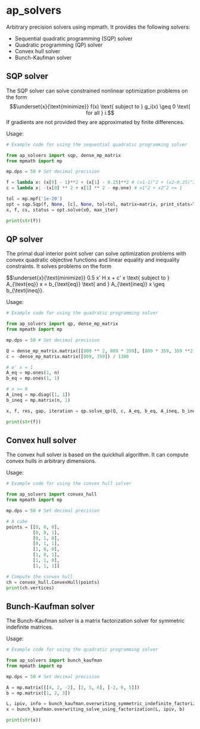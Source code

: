 # ap_solvers

Arbitrary precision solvers using mpmath. It provides the following solvers:

* Sequential quadratic programming (SQP) solver
* Quadratic programming (QP) solver
* Convex hull solver
* Bunch-Kaufman solver

## SQP solver

The SQP solver can solve constrained nonlinear optimization problems on the form
$$\underset{x}{\text{minimize}} f(x) \text{ subject to } g_i(x) \geq 0 \text{ for all } i.$$ If gradients are not provided they are approximated by finite differences.

Usage:
```python
# Example code for using the sequential quadratic programming solver

from ap_solvers import sqp, dense_mp_matrix
from mpmath import mp

mp.dps = 50 # Set decimal precision

f = lambda x: (x[0] - 1)**2 + (x[1] - 0.25)**2 # (x1-1)^2 + (x2-0.25)^2
c = lambda x: -(x[0] ** 2 + x[1] ** 2 - mp.one) # x1^2 + x2^2 <= 1

tol = mp.mpf('1e-20')
opt = sqp.Sqp(f, None, [c], None, tol=tol, matrix=matrix, print_stats=True)
x, f, cs, status = opt.solve(x0, max_iter)

print(str(f))
```

## QP solver

The primal dual interior point solver can solve optimization problems with convex quadratic objective functions and linear equality and inequality constraints. It solves problems on the form

$$\underset{x}{\text{minimize}} 0.5 x' H x + c' x \text{ subject to } A_{\text{eq}} x = b_{\text{eq}} \text{ and } A_{\text{ineq}} x \geq b_{\text{ineq}}.

Usage:
```python
# Example code for using the quadratic programming solver

from ap_solvers import qp, dense_mp_matrix
from mpmath import mp

mp.dps = 50 # Set decimal precision

Q = dense_mp_matrix.matrix([[809 ** 2, 809 * 359], [809 * 359, 359 **2]]) / 1300 ** 2
c = -dense_mp_matrix.matrix([809, 359]) / 1300

# e' x = 1
A_eq = mp.ones(1, n)
b_eq = mp.ones(1, 1)

# x >= 0
A_ineq = mp.diag([1, 1])
b_ineq = mp.matrix(n, 1)

x, f, res, gap, iteration = qp.solve_qp(Q, c, A_eq, b_eq, A_ineq, b_ineq, dense_mp_matrix)

print(str(f))
```

## Convex hull solver

The convex hull solver is based on the quickhull algorithm. It can compute convex hulls in arbitrary dimensions.

Usage:
```python
# Example code for using the convex hull solver

from ap_solvers import convex_hull
from mpmath import mp

mp.dps = 50 # Set decimal precision

# A cube
points = [[0, 0, 0],
          [0, 0, 1], 
          [0, 1, 0], 
          [0, 1, 1], 
          [1, 0, 0], 
          [1, 0, 1], 
          [1, 1, 0], 
          [1, 1, 1]]

# Compute the convex hull
ch = convex_hull.ConvexHull(points)
print(ch.vertices)
```

## Bunch-Kaufman solver

The Bunch-Kaufman solver is a matrix factorization solver for symmetric indefinite matrices.

Usage:
```python
# Example code for using the quadratic programming solver

from ap_solvers import bunch_kaufman
from mpmath import mp

mp.dps = 50 # Set decimal precision

A = mp.matrix([[4, 2, -2], [2, 5, 6], [-2, 6, 5]])
b = mp.matrix([1, 2, 3])

L, ipiv, info = bunch_kaufman.overwriting_symmetric_indefinite_factorization(A)
x = bunch_kaufman.overwriting_solve_using_factorization(L, ipiv, b)

print(str(x))
```

